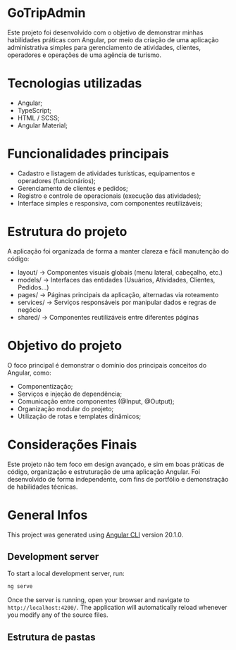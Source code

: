 # GoTripAdmin

Este projeto foi desenvolvido com o objetivo de demonstrar minhas habilidades práticas com Angular, por meio da criação de uma aplicação administrativa simples para gerenciamento de atividades, clientes, operadores e operações de uma agência de turismo.

# Tecnologias utilizadas

- Angular; 
- TypeScript; 
- HTML / SCSS; 
- Angular Material; 

# Funcionalidades principais

- Cadastro e listagem de atividades turísticas, equipamentos e operadores (funcionários); 
- Gerenciamento de clientes e pedidos;
- Registro e controle de operacionais (execução das atividades); 
- Interface simples e responsiva, com componentes reutilizáveis; 

# Estrutura do projeto

A aplicação foi organizada de forma a manter clareza e fácil manutenção do código:
- layout/ → Componentes visuais globais (menu lateral, cabeçalho, etc.)
- models/ → Interfaces das entidades (Usuários, Atividades, Clientes, Pedidos...)
- pages/ → Páginas principais da aplicação, alternadas via roteamento
- services/ → Serviços responsáveis por manipular dados e regras de negócio
- shared/ → Componentes reutilizáveis entre diferentes páginas

# Objetivo do projeto

O foco principal é demonstrar o domínio dos principais conceitos do Angular, como:
- Componentização; 
- Serviços e injeção de dependência; 
- Comunicação entre componentes (@Input, @Output); 
- Organização modular do projeto; 
- Utilização de rotas e templates dinâmicos; 

# Considerações Finais

Este projeto não tem foco em design avançado, e sim em boas práticas de código, organização e estruturação de uma aplicação Angular.
Foi desenvolvido de forma independente, com fins de portfólio e demonstração de habilidades técnicas.


# General Infos

This project was generated using [Angular CLI](https://github.com/angular/angular-cli) version 20.1.0.

## Development server

To start a local development server, run:

```bash
ng serve
```

Once the server is running, open your browser and navigate to `http://localhost:4200/`. The application will automatically reload whenever you modify any of the source files.


## Estrutura de pastas

